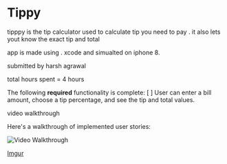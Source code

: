 # Tippy
tipppy is the tip calculator used to calculate tip you need to pay .
it also lets yout know the exact tip and total

app is made using . xcode and simualted on iphone 8.

submitted by harsh agrawal

total hours spent = 4 hours


The following **required** functionality is complete:
[ ] User can enter a bill amount, choose a tip percentage, and see the tip and total values.


video walkthrough


Here's a walkthrough of implemented user stories:

<img src='https://i.imgur.com/DHVRzAV.gifv' title='Video Walkthrough' width='' alt='Video Walkthrough' />


[Imgur](https://i.imgur.com/DHVRzAV.gifv)
